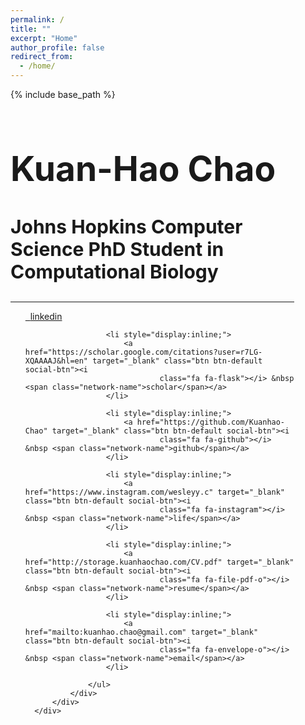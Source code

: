 ```yaml
---
permalink: /
title: ""
excerpt: "Home"
author_profile: false
redirect_from:
  - /home/
---
```

{% include base_path %}


<div id="particles-js">

  <div id="particles-header" class="intro-header alt-font" style="width:90%">
      <div class="container">
          <div class="intro-message">
              <h1 class="alt-font" style="font-size: 55px">Kuan-Hao Chao</h1>
              <h3 class="alt-font" style="font-size: 30px">Johns Hopkins Computer Science PhD Student in Computational Biology</h3>
              <hr class="intro-divider" style="display: flex; align-items: center; text-align: center;">
          </div>
          <div class="intro-social">
              <div class="social-click">
                  <ul class="list-inline intro-social-buttons">
                      <li style="display:inline;">
                          <a href="https://www.linkedin.com/in/kuan-hao-chao/" target="_blank" class="btn btn-default social-btn"><i
                                  class="fa fa-linkedin"></i> &nbsp <span class="network-name">linkedin</span></a>
                      </li>

                      <li style="display:inline;">
                          <a href="https://scholar.google.com/citations?user=r7LG-XQAAAAJ&hl=en" target="_blank" class="btn btn-default social-btn"><i
                                  class="fa fa-flask"></i> &nbsp <span class="network-name">scholar</span></a>
                      </li>

                      <li style="display:inline;">
                          <a href="https://github.com/Kuanhao-Chao" target="_blank" class="btn btn-default social-btn"><i
                                  class="fa fa-github"></i> &nbsp <span class="network-name">github</span></a>
                      </li>

                      <li style="display:inline;">
                          <a href="https://www.instagram.com/wesleyy.c" target="_blank" class="btn btn-default social-btn"><i
                                  class="fa fa-instagram"></i> &nbsp <span class="network-name">life</span></a>
                      </li>

                      <li style="display:inline;">
                          <a href="http://storage.kuanhaochao.com/CV.pdf" target="_blank" class="btn btn-default social-btn"><i
                                  class="fa fa-file-pdf-o"></i> &nbsp <span class="network-name">resume</span></a>
                      </li>

                      <li style="display:inline;">
                          <a href="mailto:kuanhao.chao@gmail.com" target="_blank" class="btn btn-default social-btn"><i
                                  class="fa fa-envelope-o"></i> &nbsp <span class="network-name">email</span></a>
                      </li>

                  </ul>
              </div>
          </div>
      </div>
  </div>
</div>
<!-- jQuery Version 1.11.0 -->
<script src="https://ajax.googleapis.com/ajax/libs/jquery/3.5.1/jquery.min.js"></script>

<!-- Plugin JavaScript -->
<script src="js/jquery.easing.min.js"></script>

<!-- Bootstrap Core JavaScript -->
<!-- JavaScript Bundle with Popper -->
<script src="https://cdn.jsdelivr.net/npm/bootstrap@5.0.0-beta3/dist/js/bootstrap.bundle.min.js" integrity="sha384-JEW9xMcG8R+pH31jmWH6WWP0WintQrMb4s7ZOdauHnUtxwoG2vI5DkLtS3qm9Ekf" crossorigin="anonymous"></script>

<!-- Custom Theme JavaScript -->
<script src="js/landing-page.js"></script>

<!-- Google Analytic -->
<script>
(function(i,s,o,g,r,a,m){i['GoogleAnalyticsObject']=r;i[r]=i[r]||function(){
(i[r].q=i[r].q||[]).push(arguments)},i[r].l=1*new Date();a=s.createElement(o),
m=s.getElementsByTagName(o)[0];a.async=1;a.src=g;m.parentNode.insertBefore(a,m)
})(window,document,'script','//www.google-analytics.com/analytics.js','ga');

ga('create', 'UA-65256806-1', 'auto');
ga('send', 'pageview');

</script>


<!--Structured Data for Google -->
<script type="application/ld+json">
  {
    "@context": "http://schema.org",
    "@type": "Person",
    "url": "http://www.wesleyq.me/",
    "image": "https://raw.githubusercontent.com/WesleyyC/wesleyyc.github.io/master/img/profile.jpg",
    "additionalName": "Wei Qian",
    "description":"Computer Science Student & AI Enthusiast",
    "name": "Kuan-Hao Chao"
    ,
    "sameAs" : [
      "https://www.facebook.com/wesley.chin0919",
      "https://www.instagram.com/wesleyy.c/",
      "https://www.linkedin.com/in/wesleychin0919",
      "https://plus.google.com/u/0/+WesleyWeiQian",
      "https://github.com/WesleyyC",
      "https://twitter.com/WesleyQian"
    ]
  }
</script>

